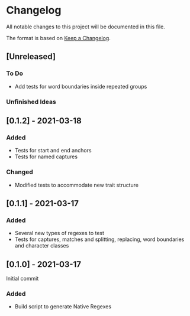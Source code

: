 # Changelog
All notable changes to this project will be documented in this file.

The format is based on [Keep a Changelog](https://keepachangelog.com/en/1.0.0/).

## [Unreleased]
### To Do
- Add tests for word boundaries inside repeated groups

### Unfinished Ideas

## [0.1.2] - 2021-03-18

### Added
- Tests for start and end anchors
- Tests for named captures

### Changed
- Modified tests to accommodate new trait structure

## [0.1.1] - 2021-03-17

### Added
- Several new types of regexes to test
- Tests for captures, matches and splitting, replacing, word boundaries and character classes

## [0.1.0] - 2021-03-17

Initial commit

### Added
- Build script to generate Native Regexes
